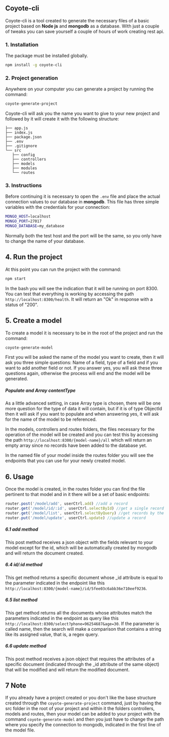 ## Coyote-cli
Coyote-cli is a tool created to generate the necessary files of a basic project based on **Node js** and **mongodb** as a database. With just a couple of tweaks you can save yourself a couple of hours of work creating rest api.

### 1. Installation
The package must be installed globally.
```sh 
npm install -g coyote-cli 
```

### 2. Project generation
Anywhere on your computer you can generate a project by running the command:
```sh 
coyote-generate-project
```
Coyote-cli will ask you the name you want to give to your new project and followed by it will create it with the following structure:
```C:\Users\Hp\Documents\projects\my-project
├── app.js
├── index.js
├── package.json
├── .env
├── .gitignore
└── src
   ├── config
   ├── controllers
   ├── models
   ├── modules
   └── routes
```

### 3. Instructions
Before continuing it is necessary to open the ```.env``` file and place the actual connection values ​​to our database in **mongodb**. This file has three simple variables with the credentials for your connection:
```sh 
MONGO_HOST=localhost
MONGO_PORT=27017
MONGO_DATABASE=my_database
```
Normally both the test host and the port will be the same, so you only have to change the name of your database.

## 4. Run the project
At this point you can run the project with the command:
```sh 
npm start 
```
In the bash you will see the indication that it will be running on port 8300.
You can test that everything is working by accessing the path ```http://localhost:8300/health```. It will return an "Ok" in response with a status of "200".

## 5. Create a model
To create a model it is necessary to be in the root of the project and run the command:
```sh 
coyote-generate-model 
```
First you will be asked the name of the model you want to create, then it will ask you three simple questions: Name of a field, type of a field and if you want to add another field or not. If you answer yes, you will ask these three questions again, otherwise the process will end and the model will be generated.

##### Populate and Array contentType
As a little advanced setting, in case Array type is chosen, there will be one more question for the type of data it will contain, but if it is of type ObjectId then it will ask if you want to populate and when answering yes, it will ask for the name of the model to be referenced.

In the models, controllers and routes folders, the files necessary for the operation of the model will be created and you can test this by accessing the path ```http://localhost:8300/{model-name}/all``` which will return an empty array since no records have been added to the database yet.

In the named file of your model inside the routes folder you will see the endpoints that you can use for your newly created model.

## 6. Usage
Once the model is created, in the routes folder you can find the file pertinent to that model and in it there will be a set of basic endpoints:
```javascript 
router.post('/model/add', userCtrl.add) //add a record
router.get('/model/id/:id', userCtrl.selectById) //get a single record by id
router.get('/model/list', userCtrl.selectByQuery) //get records by the specific fields
router.put('/model/update', userCtrl.update) //update a record
```
##### 6.1 add method
This post method receives a json object with the fields relevant to your model except for the id, which will be automatically created by mongodb and will return the document created.
##### 6.4 id/:id method
This get method returns a specific document whose _id attribute is equal to the parameter indicated in the endpoint like this ```http://localhost:8300/{model-name}/id/5fee03c6abb36e710eef9236```.
##### 6.5 list method
This get method returns all the documents whose attributes match the parameters indicated in the endpoint as query like this ```http://localhost:8300/select?phone=96254687&age=30```. If the parameter is called name, then the search will make a comparison that contains a string like its assigned value, that is, a regex query.
##### 6.6 update method
This post method receives a json object that requires the attributes of a specific document (indicated through the _id attribute of the same object) that will be modified and will return the modified document.

## 7 Note
If you already have a project created or you don't like the base structure created through the ```coyote-generate-project``` command, just by having the src folder in the root of your project and within it the folders controllers, models and routes, then your model can be added to your project with the command ```coyote-generate-model``` and then you just have to change the path where you specify the connection to mongodb, indicated in the first line of the model file.